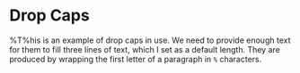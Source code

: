 # Drop Caps

%T%his is an example of drop caps in use.
We need to provide enough text for them to
fill three lines of text, which I set as
a default length. They are produced by
wrapping the first letter of a paragraph
in `%` characters.
